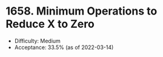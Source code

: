 # 1658. Minimum Operations to Reduce X to Zero
- Difficulty: Medium
- Acceptance: 33.5% (as of 2022-03-14)
